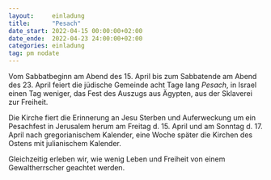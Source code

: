 ```yaml
---
layout:     einladung
title:      "Pesach"
date_start: 2022-04-15 00:00:00+02:00
date_ende:  2022-04-23 24:00:00+02:00
categories: einladung
tag: pm nodate
---
```


Vom Sabbatbeginn am Abend des 15. April bis zum Sabbatende am Abend des 23. April feiert die jüdische Gemeinde acht Tage lang *Pesach*, in Israel einen Tag weniger,
das Fest des Auszugs aus Ägypten, aus der Sklaverei zur Freiheit.

Die Kirche fiert die Erinnerung an Jesu Sterben und Auferweckung um ein Pesachfest in Jerusalem herum am Freitag d. 15. April und am Sonntag d. 17. April nach gregorianischem Kalender, eine Woche später die Kirchen des Ostens mit julianischem Kalender.

Gleichzeitig erleben wir, wie wenig Leben und Freiheit von einem Gewaltherrscher geachtet werden.
